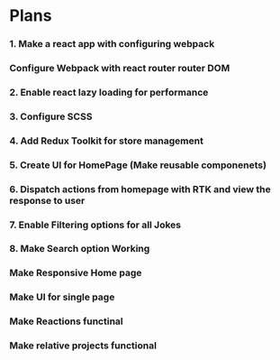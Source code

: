 # Plans

### 1. Make a react app with configuring webpack

### Configure Webpack with react router router DOM

### 2. Enable react lazy loading for performance

### 3. Configure SCSS

### 4. Add Redux Toolkit for store management

### 5. Create UI for HomePage (Make reusable componenets)

### 6. Dispatch actions from homepage with RTK and view the response to user

### 7. Enable Filtering options for all Jokes

### 8. Make Search option Working

### Make Responsive Home page

### Make UI for single page

### Make Reactions functinal

### Make relative projects functional
